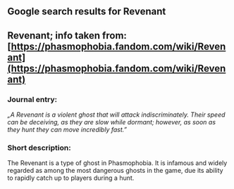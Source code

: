 ## Google search results for Revenant
## Revenant; info taken from: [https://phasmophobia.fandom.com/wiki/Revenant](https://phasmophobia.fandom.com/wiki/Revenant)
### Journal entry:
*„A Revenant is a violent ghost that will attack indiscriminately. Their speed can be deceiving, as they are slow while dormant; however, as soon as they hunt they can move incredibly fast.”*

### Short description:
The Revenant is a type of ghost in Phasmophobia. It is infamous and widely regarded as among the most dangerous ghosts in the game, due its ability to rapidly catch up to players during a hunt.
